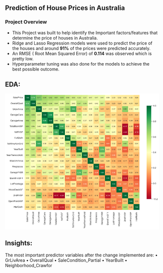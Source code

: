 ## Prediction of House Prices in Australia

### Project Overview
- This Project was built to help identify the Important factors/features that determine the price of houses in Australia.
- Ridge and Lasso Regression models were used to predict the price of the houses and around **91%** of the prices were predicted accurately.
- An RMSE ( Root Mean Squared Error) of **0.114** was observed which is pretty low. 
- Hyperparameter tuning was also done for the models to achieve the best possible outcome.

## EDA:
![heatmap](/images/heatmap.jpg)

## Insights:
The most important predictor variables after the change implemented are:
•	GrLivArea
•	OverallQual
•	SaleCondition_Partial
•	YearBuilt
•	Neighborhood_Crawfor
